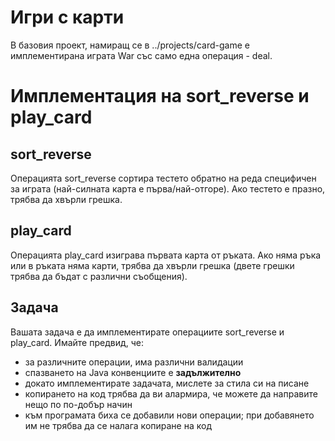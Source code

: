# Игри с карти

В базовия проект, намиращ се в ../projects/card-game е имплементирана играта War със само една операция - deal.

# Имплементация на sort_reverse и play_card

## sort_reverse

Операцията sort\_reverse сортира тестето обратно на реда специфичен за играта (най-силната карта е първа/най-отгоре). Ако тестето е празно, трябва да хвърли грешка.

## play_card

Операцията play\_card изиграва първата карта от ръката. Ако няма ръка или в ръката няма карти, трябва да хвърли грешка (двете грешки трябва да бъдат с различни съобщения).

## Задача

Вашата задача е да имплементирате операциите sort\_reverse и play\_card. Имайте предвид, че:
  * за различните операции, има различни валидации
  * спазването на Java конвенциите е **задължително**
  * докато имплементирате задачата, мислете за стила си на писане
  * копирането на код трябва да ви алармира, че можете да направите нещо по по-добър начин
  * към програмата биха се добавили нови операции; при добавянето им не трябва да се налага копиране на код

